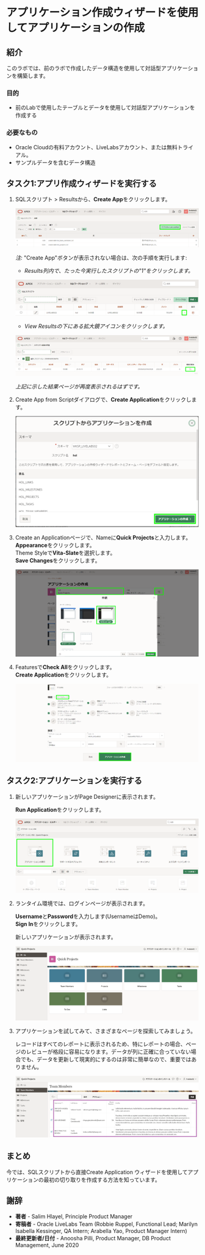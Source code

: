 # アプリケーション作成ウィザードを使用してアプリケーションの作成

## 紹介

このラボでは、前のラボで作成したデータ構造を使用して対話型アプリケーションを構築します。

### 目的
- 前のLabで使用したテーブルとデータを使用して対話型アプリケーションを作成する

### 必要なもの

- Oracle Cloudの有料アカウント、LiveLabsアカウント、または無料トライアル。 
- サンプルデータを含むデータ構造

## タスク1:アプリ作成ウィザードを実行する

1. SQLスクリプト > Resultsから、**Create App**をクリックします。

    ![](images/go-create-app.png " ")

    *注:* "Create App"ボタンが表示されない場合は、次の手順を実行します:
    - *Results列内で、たった今実行したスクリプトの"1"をクリックします。*

    ![](images/alt-create-app.png " ")  

    - *View Resultsの下にある拡大鏡アイコンをクリックします。*

    ![](images/alt-create-app2.png " ")

    *上記に示した結果ページが再度表示されるはずです。*

2. Create App from Scriptダイアログで、**Create Application**をクリックします。

    ![](images/app-from-script.png " ")  

3. Create an Applicationページで、Nameに**Quick Projects**と入力します。
   **Appearance**をクリックします。    
   Theme Styleで**Vita-Slate**を選択します。     
   **Save Changes**をクリックします。

   ![](images/name-app.png " ")

4. Featuresで**Check All**をクリックします。   
   **Create Application**をクリックします。

   ![](images/all-features.png " ")

## タスク2:アプリケーションを実行する

1. 新しいアプリケーションがPage Designerに表示されます。

   **Run Application**をクリックします。

   ![](images/pd.png " ")

2. ランタイム環境では、ログインページが表示されます。

   **Username**と**Password**を入力します(UsernameはDemo)。   
   **Sign In**をクリックします。

   新しいアプリケーションが表示されます。

   ![](images/runtime.png " ")  

3. アプリケーションを試してみて、さまざまなページを探索してみましょう。  

   レコードはすべてのレポートに表示されるため、特にレポートの場合、ページのレビューが格段に容易になります。データが列に正確に合っていない場合でも、データを更新して現実的にするのは非常に簡単なので、重要ではありません。

   ![](images/show-team-members.png " ")  

## **まとめ**  
今では、SQLスクリプトから直接Create Application ウィザードを使用してアプリケーションの最初の切り取りを作成する方法を知っています。

## **謝辞**

  - **著者** - Salim Hlayel, Principle Product Manager
  - **寄稿者** - Oracle LiveLabs Team (Robbie Ruppel, Functional Lead; Marilyn Isabella Kessinger, QA Intern; Arabella Yao, Product Manager Intern)
  - **最終更新者/日付** - Anoosha Pilli, Product Manager, DB Product Management, June 2020
